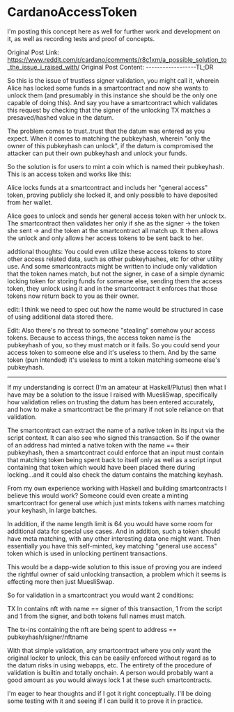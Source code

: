 # CardanoAccessToken

I'm posting this concept here as well for further work and development on it, as well as recording tests and proof of concepts.

Original Post Link: https://www.reddit.com/r/cardano/comments/r8c1xm/a_possible_solution_to_the_issue_i_raised_with/
Original Post Content:
------------------TL;DR

So this is the issue of trustless signer validation, you might call it, wherein Alice has locked some funds in a smartcontract and now she wants to unlock them (and presumably in this instance she should be the only one capable of doing this). And say you have a smartcontract which validates this request by checking that the signer of the unlocking TX matches a presaved/hashed value in the datum.

The problem comes to trust..trust that the datum was entered as you expect. When it comes to matching the pubkeyhash, wherein "only the owner of this pubkeyhash can unlock", if the datum is compromised the attacker can put their own pubkeyhash and unlock your funds.

So the solution is for users to mint a coin which is named their pubkeyhash. This is an access token and works like this:

Alice locks funds at a smartcontract and includs her "general access" token, proving publicly she locked it, and only possible to have deposited from her wallet.

Alice goes to unlock and sends her general access token with her unlock tx. The smartcontract then validates her only if she as the signer -> the token she sent -> and the token at the smartcontract all match up. It then allows the unlock and only allows her access tokens to be sent back to her.

addtional thoughts: You could even utilize these access tokens to store other access related data, such as other pubkeyhashes, etc for other utility use. And some smartcontracts might be written to include only validation that the token names match, but not the signer, in case of a simple dynamic locking token for storing funds for someone else, sending them the access token, they unlock using it and in the smartcontract it enforces that those tokens now return back to you as their owner.

edit: I think we need to spec out how the name would be structured in case of using additional data stored there.

Edit: Also there's no threat to someone "stealing" somehow your access tokens. Because to access things, the access token name is the pubkeyhash of you, so they must match or it fails. So you could send your access token to someone else and it's useless to them. And by the same token (pun intended) it's useless to mint a token matching someone else's pubkeyhash.

----------------------

If my understanding is correct (I'm an amateur at Haskell/Plutus) then what I have may be a solution to the issue I raised with MuesliSwap, specifically how validation relies on trusting the datum has been entered accurately, and how to make a smartcontract be the primary if not sole reliance on that validation.

The smartcontract can extract the name of a native token in its input via the script context. It can also see who signed this transaction. So if the owner of an address had minted a native token with the name == their pubkeyhash, then a smartcontract could enforce that an input must contain that matching token being spent back to itself only as well as a script input containing that token which would have been placed there during locking...and it could also check the datum contains the matching keyhash.

From my own experience working with Haskell and building smartcontracts I believe this would work? Someone could even create a minting smartcontract for general use which just mints tokens with names matching your keyhash, in large batches.

In addition, if the name length limit is 64 you would have some room for additional data for special use cases. And in addition, such a token should have meta matching, with any other interesting data one might want. Then essentially you have this self-minted, key matching "general use access" token which is used in unlocking pertinent transactions.

This would be a dapp-wide solution to this issue of proving you are indeed the rightful owner of said unlocking transaction, a problem which it seems is effecting more then just MuesliSwap.

So for validation in a smartcontract you would want 2 conditions:

TX In contains nft with name == signer of this transaction, 1 from the script and 1 from the signer, and both tokens full names must match.

The tx-ins containing the nft are being spent to address == pubkeyhash/signer/nftname

With that simple validation, any smartcontract where you only want the original locker to unlock, this can be easily enforced without regard as to the datum risks in using webapps, etc. The entirety of the procedure of validation is builtin and totally onchain. A person would probably want a good amount as you would always lock 1 at these such smartcontracts.

I'm eager to hear thoughts and if I got it right conceptually. I'll be doing some testing with it and seeing if I can build it to prove it in practice.
